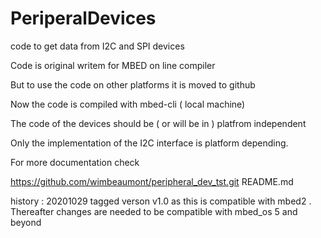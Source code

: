 # PeriperalDevices



code to get data from I2C and SPI devices

Code is original writem for MBED  on line compiler 

But to use the code on other platforms it is moved to github 

Now the code is compiled with mbed-cli ( local machine) 

The code of the devices should be ( or will be in ) platfrom independent 

Only the implementation of the I2C interface is platform depending. 


For more documentation check 

https://github.com/wimbeaumont/peripheral_dev_tst.git  README.md

history :
20201029  tagged verson v1.0  as this is compatible with mbed2  .  Thereafter changes are needed to be compatible with mbed_os 5 and beyond 

